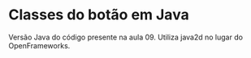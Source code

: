 # Classes do botão em Java

Versão Java do código presente na aula 09. Utiliza java2d no lugar do OpenFrameworks.
